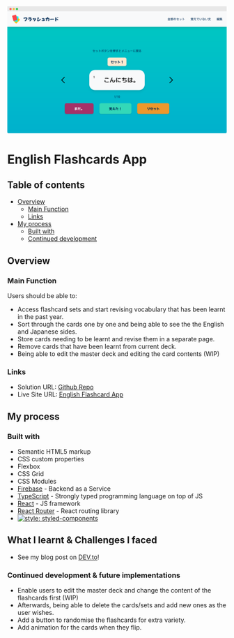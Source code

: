  ![english-flashcard-app](./public/screenshot.png)

# English Flashcards App

## Table of contents

- [Overview](#overview)
  - [Main Function](#main-function)
  - [Links](#links)
- [My process](#my-process)
  - [Built with](#built-with)
  - [Continued development](#continued-development)

## Overview

### Main Function

Users should be able to:
- Access flashcard sets and start revising vocabulary that has been learnt in the past year. 
- Sort through the cards one by one and being able to see the the English and Japanese sides.
- Store cards needing to be learnt and revise them in a separate page.
- Remove cards that have been learnt from current deck.
- Being able to edit the master deck and editing the card contents (WIP)

### Links

- Solution URL: [Github Repo](https://github.com/kebin20/english-flashcards-app)
- Live Site URL: [English Flashcard App](https://english-flashcard.netlify.app/)

## My process

### Built with

- Semantic HTML5 markup
- CSS custom properties
- Flexbox
- CSS Grid
- CSS Modules
- [Firebase](https://firebase.google.com/) - Backend as a Service
- [TypeScript](https://www.typescriptlang.org/) - Strongly typed programming language on top of JS
- [React](https://reactjs.org/) - JS framework
- [React Router](https://reactrouter.com/en/main) - React routing library
- [![style: styled-components](https://img.shields.io/badge/style-%F0%9F%92%85%20styled--components-orange.svg?colorB=daa357&colorA=db748e)](https://github.com/styled-components/styled-components)

## What I learnt & Challenges I faced

- See my blog post on [DEV.to](https://dev.to/kebin20/my-learning-journey-through-my-english-flashcard-project-2odb)!

### Continued development & future implementations

- Enable users to edit the master deck and change the content of the flashcards first (WIP)
 - Afterwards, being able to delete the cards/sets and add new ones as the user wishes.
- Add a button to randomise the flashcards for extra variety.
- Add animation for the cards when they flip. 
